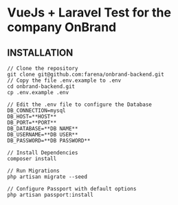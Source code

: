 # VueJs + Laravel Test for the company OnBrand

## INSTALLATION

    // Clone the repository
    git clone git@github.com:farena/onbrand-backend.git
    // Copy the file .env.example to .env
    cd onbrand-backend.git
    cp .env.example .env

    // Edit the .env file to configure the Database
    DB_CONNECTION=mysql
    DB_HOST=**HOST**
    DB_PORT=**PORT**
    DB_DATABASE=**DB NAME**
    DB_USERNAME=**DB USER**
    DB_PASSWORD=**DB PASSWORD**

    // Install Dependencies
    composer install

    // Run Migrations
    php artisan migrate --seed

    // Configure Passport with default options
    php artisan passport:install